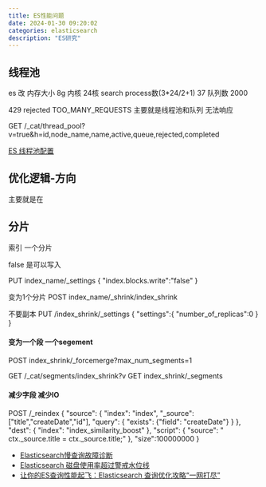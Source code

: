 ```yaml
---
title: ES性能问题
date: 2024-01-30 09:20:02
categories: elasticsearch
description: "ES研究"
---
```



## 线程池 

es 改 内存大小 8g  内核 24核 search process数(3*24/2+1) 37 队列数 2000

429 rejected TOO_MANY_REQUESTS   主要就是线程池和队列 无法响应

GET /_cat/thread_pool?v=true&h=id,node_name,name,active,queue,rejected,completed


[ES 线程池配置](https://www.elastic.co/guide/en/elasticsearch/reference/current/modules-threadpool.html)

## 优化逻辑-方向

主要就是在

## 分片

索引 一个分片

false 是可以写入

PUT index_name/_settings
{
  "index.blocks.write":"false"
}

变为1个分片
POST index_name/_shrink/index_shrink 

不要副本
PUT /index_shrink/_settings
{
  "settings":{
    "number_of_replicas":0
  }
}


#### 变为一个段 一个segement

POST index_shrink/_forcemerge?max_num_segments=1

GET /_cat/segments/index_shrink?v
GET index_shrink/_segments


#### 减少字段 减少IO

POST /_reindex
{
  "source": {
    "index": "index",
    "_source": ["title","createDate","id"],
    "query": {
      "exists": {"field": "createDate"}
    }
  },
  "dest": {
    "index": "index_similarity_boost"
  },
  "script": {
    "source": " ctx._source.title = ctx._source.title;"
  }, 
  "size":100000000
}



- [Elasticsearch慢查询故障诊断](https://www.cnblogs.com/zhq1007/p/11744102.html)
- [Elasticsearch 磁盘使用率超过警戒水位线](https://www.cnblogs.com/hahaha111122222/p/16048771.html)
- [让你的ES查询性能起飞：Elasticsearch 查询优化攻略“一网打尽”](https://zhuanlan.zhihu.com/p/647279604?utm_id=0)

